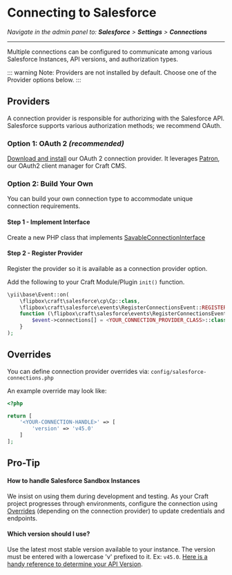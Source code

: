 # Connecting to Salesforce

_Navigate in the admin panel to: __Salesforce__ > __Settings__ > __Connections___

---

Multiple connections can be configured to communicate among various Salesforce Instances, API versions, and authorization types.

::: warning
Note: Providers are not installed by default.  Choose one of the Provider options below.
:::

## Providers
A connection provider is responsible for authorizing with the Salesforce API.  Salesforce supports various authorization methods; we recommend OAuth.

### Option 1: OAuth 2 _(recommended)_
[Download and install](https://github.com/flipboxfactory/patron-salesforce) our OAuth 2 connection provider.  It leverages [Patron](https://github.com/flipboxfactory/patron), our OAuth2 client manager for Craft CMS.

### Option 2: Build Your Own
You can build your own connection type to accommodate unique connection requirements.

#### Step 1 - Implement Interface
Create a new PHP class that implements [SavableConnectionInterface](https://github.com/flipboxfactory/craft-salesforce/blob/master/src/connections/SavableConnectionInterface.php)

#### Step 2 - Register Provider
Register the provider so it is available as a connection provider option.

Add the following to your Craft Module/Plugin `init()` function.

```php
\yii\base\Event::on(
    \flipbox\craft\salesforce\cp\Cp::class,
    \flipbox\craft\salesforce\events\RegisterConnectionsEvent::REGISTER_CONNECTIONS,
    function (\flipbox\craft\salesforce\events\RegisterConnectionsEvent $event) {
        $event->connections[] = <YOUR_CONNECTION_PROVIDER_CLASS>::class;
    }
);
```

## Overrides
You can define connection provider overrides via: `config/salesforce-connections.php`

An example override may look like:

```php
<?php

return [
    '<YOUR-CONNECTION-HANDLE>' => [
        'version' => 'v45.0'
    ]
];

```


## Pro-Tip
#### How to handle Salesforce Sandbox Instances
We insist on using them during development and testing.  As your Craft project progresses through environments, configure
the connection using [Overrides](#overrides) (depending on the connection provider) to update credentials and endpoints.

#### Which version should I use?
Use the latest most stable version available to your instance.  The version must be entered with a lowercase 'v' prefixed to it.  Ex: `v45.0`.
[Here is a handy reference to determine your API Version](https://help.salesforce.com/articleView?id=000334996&type=1&mode=1). 

